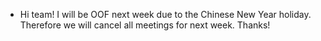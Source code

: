 - Hi team! I will be OOF next week due to the Chinese New Year holiday. Therefore we will cancel all meetings for next week. Thanks!